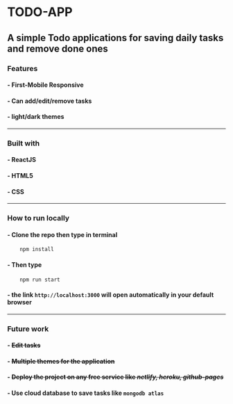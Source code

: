 # TODO-APP

## A simple Todo applications for saving daily tasks and remove done ones

### Features

#### - First-Mobile Responsive

#### - Can add/edit/remove tasks

#### - light/dark themes

---

### Built with

#### - ReactJS

#### - HTML5

#### - CSS

---

### How to run locally

#### - Clone the repo then type in terminal

```code
    npm install
```

#### - Then type

```code
    npm run start
```

#### - the link `http://localhost:3000` will open automatically in your default browser

---

### Future work

#### - ~~Edit tasks~~

#### - ~~Multiple themes for the application~~

#### - ~~Deploy the project on any free service like _netlify, heroku, github-pages_~~

#### - Use cloud database to save tasks like `mongodb atlas`
